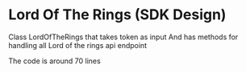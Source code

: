# Lord Of The Rings (SDK Design)

Class LordOfTheRings that takes token as input
And has methods for handling all Lord of the rings api endpoint

The code is around 70 lines